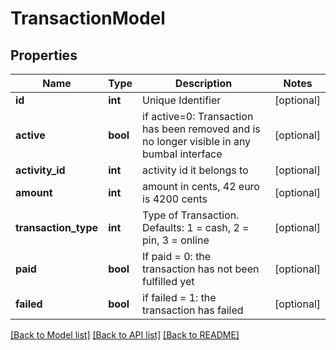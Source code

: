 # TransactionModel

## Properties
Name | Type | Description | Notes
------------ | ------------- | ------------- | -------------
**id** | **int** | Unique Identifier | [optional] 
**active** | **bool** | if active&#x3D;0: Transaction has been removed and is no longer visible in any bumbal interface | [optional] 
**activity_id** | **int** | activity id it belongs to | [optional] 
**amount** | **int** | amount in cents, 42 euro is 4200 cents | [optional] 
**transaction_type** | **int** | Type of Transaction. Defaults: 1 &#x3D; cash, 2 &#x3D; pin, 3 &#x3D; online | [optional] 
**paid** | **bool** | If paid &#x3D; 0: the transaction has not been fulfilled yet | [optional] 
**failed** | **bool** | if failed &#x3D; 1: the transaction has failed | [optional] 

[[Back to Model list]](../README.md#documentation-for-models) [[Back to API list]](../README.md#documentation-for-api-endpoints) [[Back to README]](../README.md)


